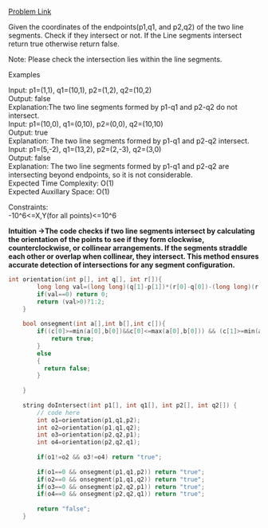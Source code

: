 [Problem Link](https://www.geeksforgeeks.org/problems/check-if-two-line-segments-intersect0017/1)<br>

Given the coordinates of the endpoints(p1,q1, and p2,q2) of the two line segments. Check if they intersect or not. If the Line segments intersect return true otherwise return false.<br>

Note: Please check the intersection lies within the line segments.<br>

Examples<br>




Input: p1=(1,1), q1=(10,1), p2=(1,2), q2=(10,2)<br>
Output: false<br>
Explanation:The two line segments formed by p1-q1 and p2-q2 do not intersect.<br>
Input: p1=(10,0), q1=(0,10), p2=(0,0), q2=(10,10)<br>
Output: true<br>
Explanation: The two line segments formed by p1-q1 and p2-q2 intersect.<br>
Input: p1=(5,-2), q1=(13,2), p2=(2,-3), q2=(3,0)<br>
Output: false<br>
Explanation: The two line segments formed by p1-q1 and p2-q2 are intersecting beyond endpoints, so it is not considerable.<br>
Expected Time Complexity: O(1)<br>
Expected Auxillary Space: O(1)<br>

Constraints:<br>
-10^6<=X,Y(for all points)<=10^6<br>

__Intuition ->The code checks if two line segments intersect by calculating the orientation of the points to see if they form clockwise, counterclockwise, or collinear arrangements. If the segments straddle each other or overlap when collinear, they intersect. This method ensures accurate detection of intersections for any segment configuration.__

```C++
int orientation(int p[], int q[], int r[]){
        long long val=(long long)(q[1]-p[1])*(r[0]-q[0])-(long long)(r[1]-q[1])*(q[0]-p[0]);
        if(val==0) return 0;
        return (val>0)?1:2;
    }
    
    bool onsegment(int a[],int b[],int c[]){
        if((c[0]>=min(a[0],b[0])&&c[0]<=max(a[0],b[0])) && (c[1]>=min(a[1],b[1])&&c[1]<=max(a[1],b[1]))){
            return true;
        }
        else
        {
          return false;
        }
        
    }
    
    string doIntersect(int p1[], int q1[], int p2[], int q2[]) {
        // code here
        int o1=orientation(p1,q1,p2);
        int o2=orientation(p1,q1,q2);
        int o3=orientation(p2,q2,p1);
        int o4=orientation(p2,q2,q1);
        
        if(o1!=o2 && o3!=o4) return "true";
        
        if(o1==0 && onsegment(p1,q1,p2)) return "true";
        if(o2==0 && onsegment(p1,q1,q2)) return "true";
        if(o3==0 && onsegment(p2,q2,p1)) return "true";
        if(o4==0 && onsegment(p2,q2,q1)) return "true";
        
        return "false";
    }
```
